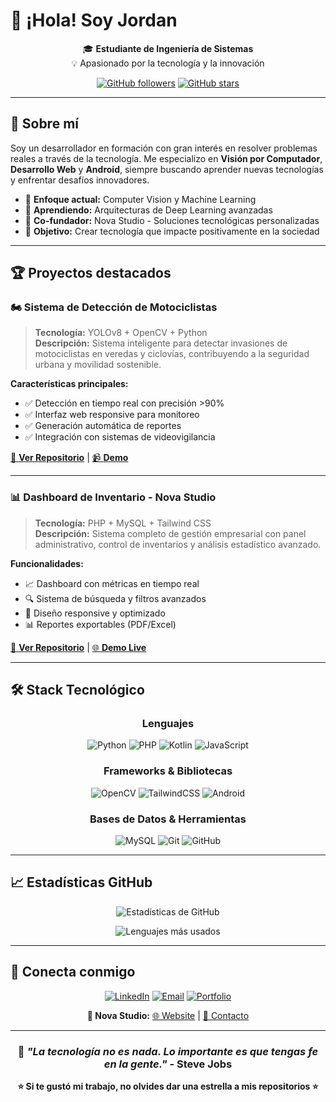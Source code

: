 # 👋 ¡Hola! Soy Jordan

<div align="center">

🎓 **Estudiante de Ingeniería de Sistemas**  
💡 Apasionado por la tecnología y la innovación

[![GitHub followers](https://img.shields.io/github/followers/tuusuario?label=Seguidores&style=social)](https://github.com/tuusuario)
[![GitHub stars](https://img.shields.io/github/stars/tuusuario?label=Stars&style=social)](https://github.com/tuusuario)

</div>

---

## 🚀 Sobre mí

Soy un desarrollador en formación con gran interés en resolver problemas reales a través de la tecnología. Me especializo en **Visión por Computador**, **Desarrollo Web** y **Android**, siempre buscando aprender nuevas tecnologías y enfrentar desafíos innovadores.

- 🔬 **Enfoque actual:** Computer Vision y Machine Learning
- 🌱 **Aprendiendo:** Arquitecturas de Deep Learning avanzadas
- 💼 **Co-fundador:** Nova Studio - Soluciones tecnológicas personalizadas
- 🎯 **Objetivo:** Crear tecnología que impacte positivamente en la sociedad

---

## 🏆 Proyectos destacados

### 🏍️ **Sistema de Detección de Motociclistas**
> **Tecnología:** YOLOv8 + OpenCV + Python  
> **Descripción:** Sistema inteligente para detectar invasiones de motociclistas en veredas y ciclovías, contribuyendo a la seguridad urbana y movilidad sostenible.

**Características principales:**
- ✅ Detección en tiempo real con precisión >90%
- ✅ Interfaz web responsive para monitoreo
- ✅ Generación automática de reportes
- ✅ Integración con sistemas de videovigilancia

[🔗 **Ver Repositorio**](https://github.com/tuusuario/motorcycle-detection) | [📹 **Demo**](https://youtube.com/watch?v=demo)

---

### 📊 **Dashboard de Inventario - Nova Studio**
> **Tecnología:** PHP + MySQL + Tailwind CSS  
> **Descripción:** Sistema completo de gestión empresarial con panel administrativo, control de inventarios y análisis estadístico avanzado.

**Funcionalidades:**
- 📈 Dashboard con métricas en tiempo real
- 🔍 Sistema de búsqueda y filtros avanzados
- 📱 Diseño responsive y optimizado
- 📊 Reportes exportables (PDF/Excel)

[🔗 **Ver Repositorio**](https://github.com/tuusuario/inventory-dashboard) | [🌐 **Demo Live**](https://demo.novastudio.com)

---

## 🛠️ Stack Tecnológico

<div align="center">

### **Lenguajes**
![Python](https://img.shields.io/badge/Python-3776AB?style=for-the-badge&logo=python&logoColor=white)
![PHP](https://img.shields.io/badge/PHP-777BB4?style=for-the-badge&logo=php&logoColor=white)
![Kotlin](https://img.shields.io/badge/Kotlin-0095D5?style=for-the-badge&logo=kotlin&logoColor=white)
![JavaScript](https://img.shields.io/badge/JavaScript-F7DF1E?style=for-the-badge&logo=javascript&logoColor=black)

### **Frameworks & Bibliotecas**
![OpenCV](https://img.shields.io/badge/OpenCV-27338e?style=for-the-badge&logo=OpenCV&logoColor=white)
![TailwindCSS](https://img.shields.io/badge/tailwindcss-%2338B2AC.svg?style=for-the-badge&logo=tailwind-css&logoColor=white)
![Android](https://img.shields.io/badge/Android-3DDC84?style=for-the-badge&logo=android&logoColor=white)

### **Bases de Datos & Herramientas**
![MySQL](https://img.shields.io/badge/MySQL-00000F?style=for-the-badge&logo=mysql&logoColor=white)
![Git](https://img.shields.io/badge/Git-F05032?style=for-the-badge&logo=git&logoColor=white)
![GitHub](https://img.shields.io/badge/GitHub-100000?style=for-the-badge&logo=github&logoColor=white)

</div>

---

## 📈 Estadísticas GitHub

<div align="center">

![Estadísticas de GitHub](https://github-readme-stats.vercel.app/api?username=tuusuario&show_icons=true&theme=radical&hide_border=true)

![Lenguajes más usados](https://github-readme-stats.vercel.app/api/top-langs/?username=tuusuario&layout=compact&theme=radical&hide_border=true)

</div>

---

## 🤝 Conecta conmigo

<div align="center">

[![LinkedIn](https://img.shields.io/badge/LinkedIn-0077B5?style=for-the-badge&logo=linkedin&logoColor=white)](https://linkedin.com/in/tuusuario)
[![Email](https://img.shields.io/badge/Email-D14836?style=for-the-badge&logo=gmail&logoColor=white)](mailto:tu.email@gmail.com)
[![Portfolio](https://img.shields.io/badge/Portfolio-000000?style=for-the-badge&logo=About.me&logoColor=white)](https://tuportfolio.com)

**💼 Nova Studio:** [🌐 Website](https://novastudio.com) | [📧 Contacto](mailto:info@novastudio.com)

</div>

---

<div align="center">

### 💭 *"La tecnología no es nada. Lo importante es que tengas fe en la gente."* - Steve Jobs

**⭐ Si te gustó mi trabajo, no olvides dar una estrella a mis repositorios ⭐**

</div>
